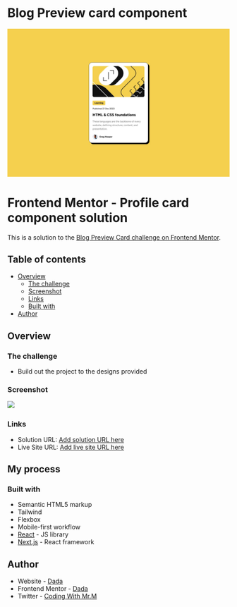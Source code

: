 # Blog Preview card component

![Design preview for the blog preview card component coding challenge](https://github.com/Syammed2429/blog-preview-card/blob/master/public/assets/desktop-preview.jpg)

# Frontend Mentor - Profile card component solution

This is a solution to the [Blog Preview Card challenge on Frontend Mentor](https://www.frontendmentor.io/challenges/ping-single-column-coming-soon-page-5cadd051fec04111f7b848da/hub).

## Table of contents

- [Overview](#overview)
  - [The challenge](#the-challenge)
  - [Screenshot](#screenshot)
  - [Links](#links)
  - [Built with](#built-with)
- [Author](#author)

## Overview

### The challenge

- Build out the project to the designs provided

### Screenshot

![](https://www.frontendmentor.io/challenges/blog-preview-card-ckPaj01IcS)

### Links

- Solution URL: [Add solution URL here](https://github.com/Syammed2429/ping-single-column-coming-soon-page)
- Live Site URL: [Add live site URL here](https://ping-single-column-coming-soon-page-d9s9.vercel.app/)

## My process

### Built with

- Semantic HTML5 markup
- Tailwind
- Flexbox
- Mobile-first workflow
- [React](https://reactjs.org/) - JS library
- [Next.js](https://nextjs.org/) - React framework

## Author

- Website - [Dada](https://github.com/Syammed2429)
- Frontend Mentor - [Dada](https://www.frontendmentor.io/profile/kerrybli)
- Twitter - [Coding With Mr.M](https://www.twitter.com/Kerry14066781)
